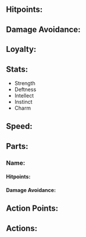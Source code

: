 ## Hitpoints:
## Damage Avoidance:
## Loyalty:
## Stats:
- Strength
- Deftness
- Intellect
- Instinct
- Charm
## Speed:
## Parts:
### Name:
#### Hitpoints:
#### Damage Avoidance:

## Action Points:
## Actions:
